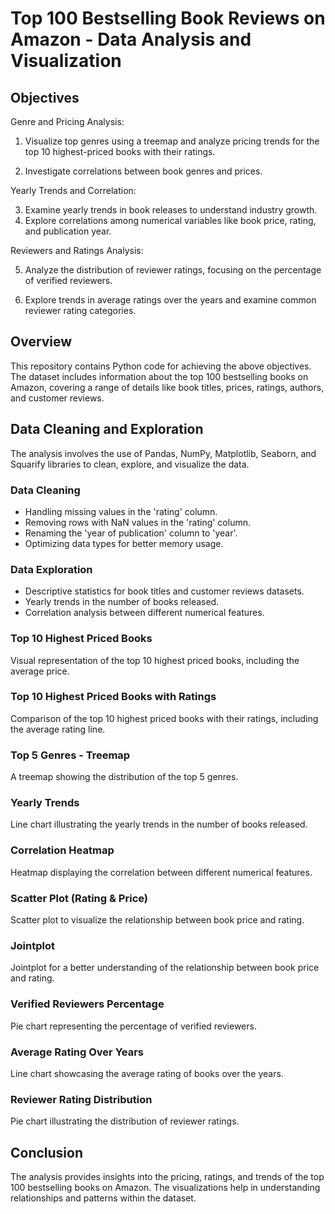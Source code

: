# Top 100 Bestselling Book Reviews on Amazon - Data Analysis and Visualization

## Objectives

Genre and Pricing Analysis:

1. Visualize top genres using a treemap and analyze pricing trends for the top 10 highest-priced books with their ratings.
  
2. Investigate correlations between book genres and prices.

Yearly Trends and Correlation:

3. Examine yearly trends in book releases to understand industry growth.
4. Explore correlations among numerical variables like book price, rating, and publication year.

Reviewers and Ratings Analysis:

5. Analyze the distribution of reviewer ratings, focusing on the percentage of verified reviewers.

6. Explore trends in average ratings over the years and examine common reviewer rating categories.

## Overview

This repository contains Python code for achieving the above objectives. The dataset includes information about the top 100 bestselling books on Amazon, covering a range of details like book titles, prices, ratings, authors, and customer reviews.


## Data Cleaning and Exploration

The analysis involves the use of Pandas, NumPy, Matplotlib, Seaborn, and Squarify libraries to clean, explore, and visualize the data.

### Data Cleaning

- Handling missing values in the 'rating' column.
- Removing rows with NaN values in the 'rating' column.
- Renaming the 'year of publication' column to 'year'.
- Optimizing data types for better memory usage.

### Data Exploration

- Descriptive statistics for book titles and customer reviews datasets.
- Yearly trends in the number of books released.
- Correlation analysis between different numerical features.

### Top 10 Highest Priced Books

Visual representation of the top 10 highest priced books, including the average price.

### Top 10 Highest Priced Books with Ratings

Comparison of the top 10 highest priced books with their ratings, including the average rating line.

### Top 5 Genres - Treemap

A treemap showing the distribution of the top 5 genres.

### Yearly Trends

Line chart illustrating the yearly trends in the number of books released.

### Correlation Heatmap

Heatmap displaying the correlation between different numerical features.

### Scatter Plot (Rating & Price)

Scatter plot to visualize the relationship between book price and rating.

### Jointplot

Jointplot for a better understanding of the relationship between book price and rating.

### Verified Reviewers Percentage

Pie chart representing the percentage of verified reviewers.

### Average Rating Over Years

Line chart showcasing the average rating of books over the years.

### Reviewer Rating Distribution

Pie chart illustrating the distribution of reviewer ratings.

## Conclusion

The analysis provides insights into the pricing, ratings, and trends of the top 100 bestselling books on Amazon. The visualizations help in understanding relationships and patterns within the dataset.


